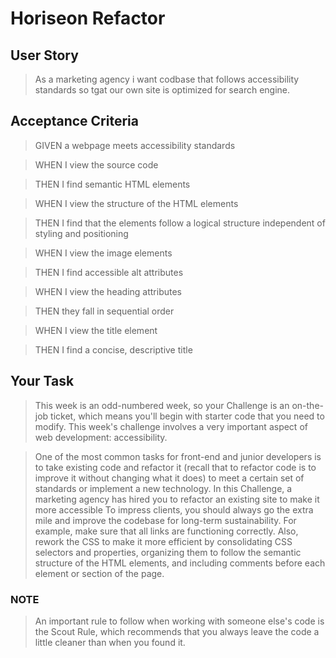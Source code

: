 # Horiseon Refactor

## User Story
 > As a marketing agency i want codbase that follows accessibility standards
so tgat our own site is optimized for search engine.
 ## Acceptance Criteria

> GIVEN a webpage meets accessibility standards

> WHEN I view the source code

>THEN I find semantic HTML elements

 >WHEN I view the structure of the HTML elements

 >THEN I find that the elements follow a logical structure independent of 
 styling and positioning

 >WHEN I view the image elements

>THEN I find accessible alt attributes

> WHEN I view the heading attributes

> THEN they fall in sequential order

> WHEN I view the title element

> THEN I find a concise, descriptive title
## Your Task
> This week is an odd-numbered week, so your Challenge is an on-the-job ticket, which means you'll begin with starter code that you need to modify. This week's challenge involves a very important aspect of web development: accessibility.

>One of the most common tasks for front-end and junior developers is to take existing code and refactor it (recall that to refactor code is to improve it without changing what it does) to meet a certain set of standards or implement a new technology. In this Challenge, a marketing agency has hired you to refactor an existing site to make it more accessible
> To impress clients, you should always go the extra mile and improve the codebase for long-term sustainability. For example, make sure that all links are functioning correctly. Also, rework the CSS to make it more efficient by consolidating CSS selectors and properties, organizing them to follow the semantic structure of the HTML elements, and including comments before each element or section of the page.
### NOTE
> An important rule to follow when working with someone else's code is the Scout Rule, which recommends that you always leave the code a little cleaner than when you found it.


